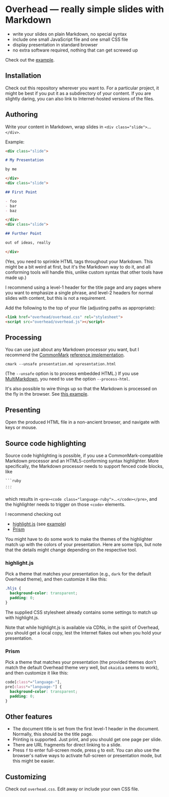 # Overhead — really simple slides with Markdown

- write your slides on plain Markdown, no special syntax
- include one small JavaScript file and one small CSS file
- display presentation in standard browser
- no extra software required, nothing that can get screwed up

Check out the [example](http://overhead.xyz/examples/example.html).

## Installation

Check out this repository wherever you want to.  For a particular
project, it might be best if you put it as a subdirectory of your
content.  If you are slightly daring, you can also link to
Internet-hosted versions of the files.

## Authoring

Write your content in Markdown, wrap slides in `<div
class="slide">`...`</div>`.

Example:

```markdown
<div class="slide">

# My Presentation

by me

</div>
<div class="slide">

## First Point

- foo
- bar
- baz

</div>
<div class="slide">

## Further Point

out of ideas, really

</div>
```

(Yes, you need to sprinkle HTML tags throughout your Markdown.  This
might be a bit weird at first, but it's the Markdown way to do it, and
all conforming tools will handle this, unlike custom syntax that other
tools have made up.)

I recommend using a level-1 header for the title page and any pages where you want to emphasize a single phrase, and level-2 headers for normal slides with content, but this is not a requirement.

Add the following to the top of your file (adjusting paths as
appropriate):

```html
<link href="overhead/overhead.css" rel="stylesheet">
<script src="overhead/overhead.js"></script>
```

## Processing

You can use just about any Markdown processor you want, but I
recommend the [CommonMark](https://commonmark.org/)
[reference implementation](https://github.com/jgm/cmark).

    cmark --unsafe presentation.md >presentation.html

(The `--unsafe` option is to process embedded HTML.)
If you use [MultiMarkdown](https://fletcherpenney.net/multimarkdown/),
you need to use the option `--process-html`.

It's also possible to wire things up so that the Markdown is processed
on the fly in the browser.  See
[this example](http://overhead.xyz/examples/example2.html).

## Presenting

Open the produced HTML file in a non-ancient browser, and navigate
with keys or mouse.

## Source code highlighting

Source code highlighting is possible, if you use a
CommonMark-compatible Markdown processor and an HTML5-conforming
syntax highlighter.  More specifically, the Markdown processor needs
to support fenced code blocks, like

    ```ruby
    ...
    ```

which results in `<pre><code
class="language-ruby">`...`</code></pre>`, and the highlighter needs
to trigger on those `<code>` elements.

I recommend checking out

- [highlight.js](https://highlightjs.org/) (see [example](http://overhead.xyz/examples/example.html))
- [Prism](https://prismjs.com/)

You might have to do some work to make the themes of the highlighter
match up with the colors of your presentation.  Here are some tips,
but note that the details might change depending on the respective
tool.

### highlight.js

Pick a theme that matches your presentation (e.g., `dark` for the
default Overhead theme), and then customize it like this:

```css
.hljs {
  background-color: transparent;
  padding: 0;
}
```

The supplied CSS stylesheet already contains some settings to match up
with highlight.js.

Note that while highlight.js is available via CDNs, in the spirit of
Overhead, you should get a local copy, lest the Internet flakes out
when you hold your presentation.

### Prism

Pick a theme that matches your presentation (the provided themes don't
match the default Overhead theme very well, but `okaidia` seems to
work), and then customize it like this:

```css
code[class*="language-"],
pre[class*="language-"] {
  background-color: transparent;
  padding: 0;
}
```

## Other features

- The document title is set from the first level-1 header in the document.  Normally, this should be the title page.
- Printing is supported.  Just print, and you should get one page per
slide.
- There are URL fragments for direct linking to a slide.
- Press `f` to enter full-screen mode, press `g` to exit.  You can also use the browser's native ways to activate full-screen or presentation mode, but this might be easier.

## Customizing

Check out `overhead.css`.  Edit away or include your own CSS file.
